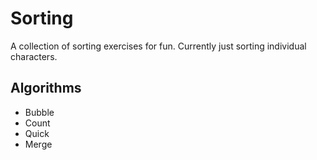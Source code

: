 # Sorting
A collection of sorting exercises for fun. Currently just sorting individual characters.

## Algorithms
- Bubble
- Count
- Quick
- Merge
